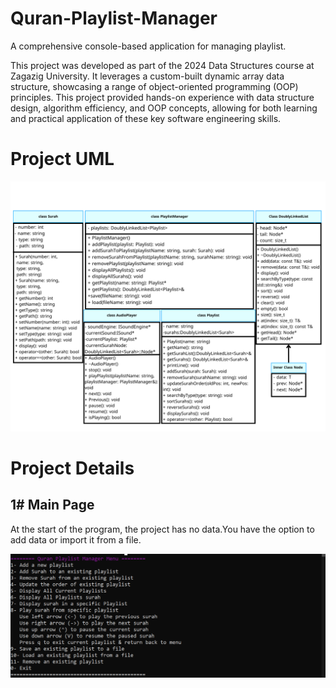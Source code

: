 # Quran-Playlist-Manager

A comprehensive console-based application for managing playlist.

This project was developed as part of the 2024 Data Structures course at Zagazig University. It leverages a custom-built dynamic array data structure, showcasing a range of object-oriented programming (OOP) principles. This project provided hands-on experience with data structure design, algorithm efficiency, and OOP concepts, allowing for both learning and practical application of these key software engineering skills.

# Project UML

![Project UML](Images/UML.png)

# Project Details

 ## 1# Main Page
 At the start of the program, the project has no data.You have the option to add data or import it from a file.

![Main Page](Images/main.png)


